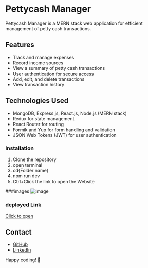 # Pettycash Manager

Pettycash Manager is a MERN stack web application for efficient management of petty cash transactions.

## Features

- Track and manage expenses
- Record income sources
- View a summary of petty cash transactions
- User authentication for secure access
- Add, edit, and delete transactions
- View transaction history

## Technologies Used

- MongoDB, Express.js, React.js, Node.js (MERN stack)
- Redux for state management
- React Router for routing
- Formik and Yup for form handling and validation
- JSON Web Tokens (JWT) for user authentication



### Installation

1. Clone the repository
2. open terminal
3. cd{Folder name}
4. npm run dev
5. Ctrl+Click the link to open the Website

###images
![image](https://github.com/Suryaprakash-G26/Pettycash-Manager-frontend/assets/141228691/d9790213-547a-4ab7-88d0-a50d1716d674)


### deployed Link 
[Click to open](https://zesty-salmiakki-2432d7.netlify.app/)


## Contact

- [GitHub](https://github.com/YourUsername)
- [LinkedIn](https://www.linkedin.com/in/your-linkedin-profile/)

Happy coding! 🚀
